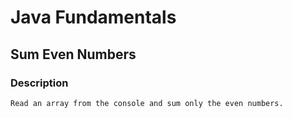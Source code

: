 # Java Fundamentals

## Sum Even Numbers

### Description
    Read an array from the console and sum only the even numbers.